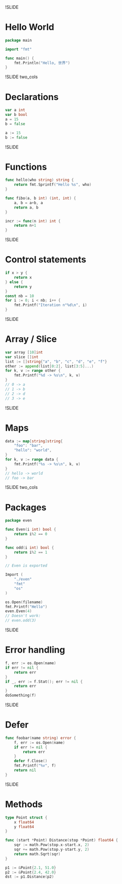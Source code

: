 !SLIDE
# Hello World #

```go
package main

import "fmt"

func main() {
    fmt.Println("Hello, 世界")
}
```

!SLIDE two_cols
# Declarations #

```go
var a int
var b bool
a = 15
b = false
```

```go
a := 15
b := false
```

!SLIDE
# Functions #

```go
func hello(who string) string {
    return fmt.Sprintf("Hello %s", who)
}

func fibo(a, b int) (int, int) {
    a, b = a+b, a
    return a, b
}

incr := func(n int) int {
    return n+1
}
```

!SLIDE
# Control statements #

```go
if x > y {
    return x
} else {
    return y
}
const nb = 10
for i := 0; i < nb; i++ {
    fmt.Printf("Iteration n°%d\n", i)
}
```

!SLIDE
# Array / Slice #

```go
var array [10]int
var slice []int
list := []string{"a", "b", "c", "d", "e", "f"}
other := append(list[0:2], list[3:5]...)
for k, v := range other {
    fmt.Printf("%d -> %s\n", k, v)
}
// 0 -> a
// 1 -> b
// 2 -> d
// 3 -> e
```

!SLIDE
# Maps #

```go
data := map[string]string{
    "foo": "bar",
    "hello": "world",
}
for k, v := range data {
    fmt.Printf("%s -> %s\n", k, v)
}
// hello -> world
// foo -> bar
```

!SLIDE two_cols
# Packages #

```go
package even

func Even(i int) bool {
    return i%2 == 0
}

func odd(i int) bool {
    return i%2 == 1
}

// Even is exported
```

```go
Import (
    "./even"
    "fmt"
    "os"
)

os.Open(filename)
fmt.Printf("Hello")
even.Even(4)
// Doesn't work:
// even.odd(3)
```

!SLIDE
# Error handling #

```go
f, err := os.Open(name)
if err != nil {
    return err
}
if _, err := f.Stat(); err != nil {
    return err
}
doSomething(f)
```

!SLIDE
# Defer #

```go
func foobar(name string) error {
    f, err := os.Open(name)
    if err != nil {
        return err
    }
    defer f.Close()
    fmt.Printf("%v", f)
    return nil
}
```

!SLIDE
# Methods #

```go
type Point struct {
    x float64
    y float64
}

func (start *Point) Distance(stop *Point) float64 {
    sqr := math.Pow(stop.x-start.x, 2)
    sqr += math.Pow(stop.y-start.y, 2)
    return math.Sqrt(sqr)
}

p1 := &Point{2.1, 51.0}
p2 := &Point{2.4, 42.0}
dst := p1.Distance(p2)
```

